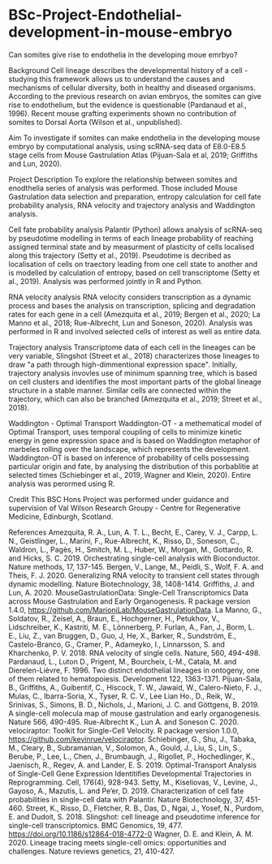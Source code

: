 # BSc-Project-Endothelial-development-in-mouse-embryo
Can somites give rise to endothelia in the developing moue emrbyo?

Background
Cell lineage describes the developmental history of a cell - studying this framework allows us to understand the causes and mechanisms of cellular diversity, both in healthy and diseased organisms.
According to the previous research on avian embryos, the somites can give rise to endothelium, but the evidence is questionable (Pardanaud et al., 1996).
Recent mouse grafting experiments shown no contribution of somites to Dorsal Aorta (Wilson et al., unpublished).

Aim
To investigate if somites can make endothelia in the developing mouse embryo by computational analysis, using scRNA-seq data of E8.0-E8.5 stage cells from Mouse Gastrulation Atlas (Pijuan-Sala et al, 2019; Griffiths and Lun, 2020).

Project Description
To explore the relationship between somites and enodthelia series of analysis was performed. Those included Mouse Gastrulation data selection and preparation, entropy calculation for cell fate probability analysis, RNA velocity and trajectory analysis and Waddington analysis.

Cell fate probability analysis
Palantir (Python) allows analysis of scRNA-seq by pseudotime modelling in terms of each lineage probability of reaching assigned terminal state and by measurment of plasticity of cells localised along this trajectory (Setty et al., 2019).
Pseudotime is decribed as localisation of cells on traectory leading from one cell state to another and is modelled by calculation of entropy, based on cell transcriptome (Setty et al., 2019). Analysis was performed jointly in R and Python.

RNA velocity analysis
RNA velocity considers transcription as a dynamic process and bases the analysis on transcription, splicing and degradation rates for each gene in a cell (Amezquita et al., 2019; Bergen et al., 2020; La Manno et al., 2018; Rue-Albrecht, Lun and Soneson, 2020). Analysis was performed in R and involved selected cells of interest as well as entire data.

Trajectory analysis
Transcriptome data of each cell in the lineages can be very variable, Slingshot (Street et al., 2018) characterizes those lineages to draw "a path through high-dimmentional expression space". Initially, trajectory analysis invovles use of minimum spanning tree, which is based on cell clusters and identifies the most important parts of the global lineage structure in a stable manner. Similar cells are connected within the trajectory, which can also be branched (Amezquita et al., 2019; Street et al., 2018). 

Waddington - Optimal Transport
Waddington-OT - a methematical model of Optimal Transport, uses temporal coupling of cells to minimize kinetic energy in gene expression space and is based on Waddington metaphor of marbeles rolling over the landscape, which represents the development. Waddington-OT is based on inference of probability of cells possessing particular origin and fate, by analysing the distribution of this porbablitie at selected times (Schiebinger et al., 2019, Wagner and Klein, 2020). Entire analysis was perormed using R.

Credit
This BSC Hons Project was performed under guidance and supervision of Val Wilson Research Groupy - Centre for Regenerative Medicine, Edinburgh, Scotland.

References
Amezquita, R. A., Lun, A. T. L., Becht, E., Carey, V. J., Carpp, L. N., Geistlinger, L., Marini, F., Rue-Albrecht, K., Risso, D., Soneson, C., Waldron, L., Pagѐs, H., Smitch, M. L., Huber, W., Morgan, M., Gottardo, R. and Hicks, S. C. 2019. Orchestrating single-cell analysis with Bioconductor. Nature methods, 17, 137-145.
Bergen, V., Lange, M., Peidli, S., Wolf, F. A. and Theis, F. J. 2020. Generalizing RNA velocity to transient cell states through dynamic modelling. Nature Biotechnology, 38, 1408-1414.
Griffiths, J. and Lun, A. 2020. MouseGastrulationData: Single-Cell Transcriptomics Data across Mouse Gastrulation and Early Organogenesis. R package version 1.4.0, https://github.com/MarioniLab/MouseGastrulationData.
La Manno, G., Soldatov, R., Zeisel, A., Braun, E., Hochgerner, H., Petukhov, V., Lidschreiber, K., Kastriti, M. E., Lönnerberg, P. Furlan, A., Fan, J., Borm, L. E., Liu, Z., van Bruggen, D., Guo, J, He, X., Barker, R., Sundström, E., Castelo-Branco, G., Cramer, P., Adameyko, I., Linnarsson, S. and Kharchenko, P. V. 2018. RNA velocity of single cells. Nature, 560, 494-498.
Pardanaud, L., Luton D., Prigent, M., Bourcheix, L-M., Catala, M. and Dierelen-Liѐvre, F. 1996. Two distinct endothelial lineages in ontogeny, one of them related to hematopoiesis. Development 122, 1363-1371.
Pijuan-Sala, B., Griffiths, A., Guibentif, C., Hiscock, T. W., Jawaid, W., Calero-Nieto, F. J., Mulas, C., Ibarra-Soria, X., Tyser, R. C. V., Lee Lian Ho., D., Reik, W., Srinivas, S., Simons, B. D., Nichols, J., Marioni, J. C. and Göttgens, B. 2019. A single-cell molecula map of mouse gastrulation and early organogenesis. Nature 566, 490-495. 
Rue-Albrecht K., Lun A. and Soneson C. 2020. velociraptor: Toolkit for Single-Cell Velocity. R package version 1.0.0, https://github.com/kevinrue/velociraptor.
Schiebinger, G., Shu, J., Tabaka, M., Cleary, B., Subramanian, V., Solomon, A., Gould, J., Liu, S., Lin, S., Berube, P., Lee, L., Chen, J., Brumbaugh, J., Rigollet, P., Hochedlinger, K., Jaenisch, R., Regev, A. and Lander, E. S. 2019. Optimal-Transport Analysis of Single-Cell Gene Expression Identitifies Developmental Trajectories in Reprogramming. Cell, 176(4), 928-943.
Setty, M., Kiseliovas, V., Levine, J., Gayoso, A., Mazutis, L. and Pe’er, D. 2019. Characterization of cell fate probabilities in single-cell data with Palantir. Nature Biotechnology, 37, 451-460.
Street, K., Risso, D., Fletcher,  R. B., Das, D., Ngai, J., Yosef, N., Purdom, E. and Dudoit, S. 2018. Slingshot: cell lineage and pseudotime inference for single-cell transcriptomics. BMC Genomics, 19, 477. https://doi.org/10.1186/s12864-018-4772-0
Wagner, D. E. and Klein, A. M. 2020. Lineage tracing meets single-cell omics: opportunities and challenges. Nature reviews genetics, 21, 410-427.


